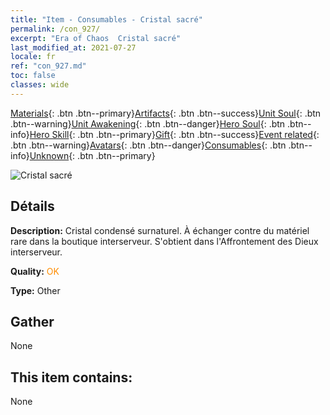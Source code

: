 ```yaml
---
title: "Item - Consumables - Cristal sacré"
permalink: /con_927/
excerpt: "Era of Chaos  Cristal sacré"
last_modified_at: 2021-07-27
locale: fr
ref: "con_927.md"
toc: false
classes: wide
---
```

 [Materials](/ItemsFR/){: .btn .btn--primary}[Artifacts](/ItemsFR/Artifacts/){: .btn .btn--success}[Unit Soul](/ItemsFR/UnitSoul/){: .btn .btn--warning}[Unit Awakening](/ItemsFR/UnitAwakening/){: .btn .btn--danger}[Hero Soul](/ItemsFR/HeroSoul/){: .btn .btn--info}[Hero Skill](/ItemsFR/HeroSkill/){: .btn .btn--primary}[Gift](/ItemsFR/Gift/){: .btn .btn--success}[Event related](/ItemsFR/Events/){: .btn .btn--warning}[Avatars](/ItemsFR/Avatars/){: .btn .btn--danger}[Consumables](/ItemsFR/Consumables/){: .btn .btn--info}[Unknown](/ItemsFR/Unknown/){: .btn .btn--primary}

 ![Cristal sacré](/images/t/i_godStone.png)

## Détails
 **Description:** Cristal condensé surnaturel. À échanger contre du matériel rare dans la boutique interserveur. S'obtient dans l'Affrontement des Dieux interserveur.

 **Quality:** <span style="color: #FF8C00">OK</span>

 **Type:** Other

## Gather

  None

## This item contains:

  None

